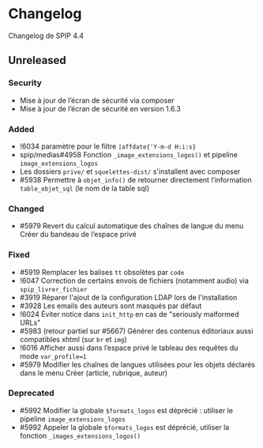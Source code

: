 # Changelog

Changelog de SPIP 4.4

## Unreleased

### Security

- Mise à jour de l’écran de sécurité via composer
- Mise à jour de l’écran de sécurité en version 1.6.3

### Added

- !6034 paramètre pour le filtre `|affdate{'Y-m-d H:i:s}`
- spip/medias#4958 Fonction `_image_extensions_logos()` et pipeline `image_extensions_logos`
- Les dossiers `prive/` et `squelettes-dist/` s'installent avec composer
- #5938 Permettre à `objet_info()` de retourner directement l’information `table_objet_sql` (le nom de la table sql)

### Changed

- #5979 Revert du calcul automatique des chaînes de langue du menu Créer du bandeau de l’espace privé

### Fixed

- #5919 Remplacer les balises `tt` obsolètes par `code`
- !6047 Correction de certains envois de fichiers (notamment audio) via `spip_livrer_fichier`
- #3919 Réparer l'ajout de la configuration LDAP lors de l'installation
- #3928 Les emails des auteurs sont masqués par défaut
- !6024 Éviter notice dans `init_http` en cas de "seriously malformed URLs"
- #5983 (retour partiel sur #5667) Générer des contenus éditoriaux aussi compatibles xhtml (sur `br` et `img`)
- !6016 Afficher aussi dans l’espace privé le tableau des requêtes du mode `var_profile=1`
- #5979 Modifier les chaînes de langues utilisées pour les objets déclarés dans le menu Créer (article, rubrique, auteur)

### Deprecated

- #5992 Modifier la globale `$formats_logos` est déprécié : utiliser le pipeline `image_extensions_logos`
- #5992 Appeler la globale `$formats_logos` est déprécié, utiliser la fonction `_images_extensions_logos()`
